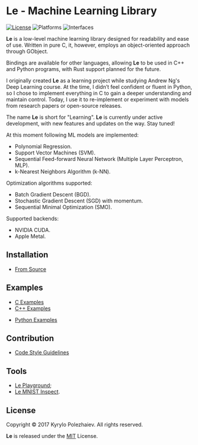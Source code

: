# Le - Machine Learning Library

[![License](https://img.shields.io/badge/license-MIT-blue.svg)](LICENSE)
![Platforms](https://img.shields.io/badge/platform-macos%20%7C%20linux-lightgrey.svg)
![Interfaces](https://img.shields.io/badge/interface-c%20%7C%20c%2B%2B%20%7C%20rust%20%7C%20python-blue.svg)

**Le** is a low-level machine learning library designed for readability and ease of use. Written in pure C, it, however, employs an object-oriented approach through GObject.

Bindings are available for other languages, allowing **Le** to be used in C++ and Python programs, with Rust support planned for the future.

I originally created **Le** as a learning project while studying Andrew Ng's Deep Learning course. At the time, I didn’t feel confident or fluent in Python, so I chose to implement everything in C to gain a deeper understanding and maintain control. Today, I use it to re-implement or experiment with models from research papers or open-source releases.

The name **Le** is short for "Learning". **Le** is currently under active development, with new features and updates on the way. Stay tuned!

At this moment following ML models are implemented:
* Polynomial Regression.
* Support Vector Machines (SVM).
* Sequential Feed-forward Neural Network (Multiple Layer Perceptron, MLP).
* k-Nearest Neighbors Algorithm (k-NN).

Optimization algorithms supported:
* Batch Gradient Descent (BGD).
* Stochastic Gradient Descent (SGD) with momentum.
* Sequential Minimal Optimization (SMO).

Supported backends:
* NVIDIA CUDA.
* Apple Metal.

## Installation

* [From Source](/docs/BUILD.md)
    
## Examples

* [C Examples](/examples/c)
* [C++ Examples](/examples/cpp)
<!-- * [Rust Examples](/examples/rust) -->
* [Python Examples](/examples/python)

## Contribution

* [Code Style Guidelines](/docs/HACKING.md)

## Tools

<!-- * [Le Board](https://github.com/kirushyk/le-board); -->
* [Le Playground](/tools/playground);
* [Le MNIST Inspect](/tools/mnist-inspect).

## License

Copyright &copy; 2017 Kyrylo Polezhaiev. All rights reserved.

**Le** is released under the [MIT](LICENSE) License.
